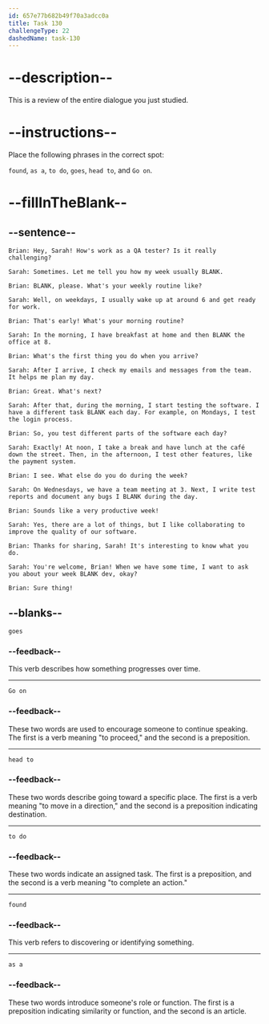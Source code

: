 ```yaml
---
id: 657e77b682b49f70a3adcc0a
title: Task 130
challengeType: 22
dashedName: task-130
---
```

<!-- REVIEW -->

# --description--

This is a review of the entire dialogue you just studied.

# --instructions--

Place the following phrases in the correct spot:

`found`, `as a`, `to do`, `goes`, `head to`, and `Go on`.

# --fillInTheBlank--

## --sentence--

`Brian: Hey, Sarah! How's work as a QA tester? Is it really challenging?`  

`Sarah: Sometimes. Let me tell you how my week usually BLANK.`  

`Brian: BLANK, please. What's your weekly routine like?`  

`Sarah: Well, on weekdays, I usually wake up at around 6 and get ready for work.`  

`Brian: That's early! What's your morning routine?`  

`Sarah: In the morning, I have breakfast at home and then BLANK the office at 8.`  

`Brian: What's the first thing you do when you arrive?`  

`Sarah: After I arrive, I check my emails and messages from the team. It helps me plan my day.`  

`Brian: Great. What's next?`  

`Sarah: After that, during the morning, I start testing the software. I have a different task BLANK each day. For example, on Mondays, I test the login process.`  

`Brian: So, you test different parts of the software each day?`  

`Sarah: Exactly! At noon, I take a break and have lunch at the café down the street. Then, in the afternoon, I test other features, like the payment system.`  

`Brian: I see. What else do you do during the week?`  

`Sarah: On Wednesdays, we have a team meeting at 3. Next, I write test reports and document any bugs I BLANK during the day.`  

`Brian: Sounds like a very productive week!`  

`Sarah: Yes, there are a lot of things, but I like collaborating to improve the quality of our software.`  

`Brian: Thanks for sharing, Sarah! It's interesting to know what you do.`  

`Sarah: You're welcome, Brian! When we have some time, I want to ask you about your week BLANK dev, okay?`  

`Brian: Sure thing!`  

## --blanks--

`goes`  

### --feedback--  

This verb describes how something progresses over time.  

---  

`Go on`  

### --feedback--  

These two words are used to encourage someone to continue speaking. The first is a verb meaning "to proceed," and the second is a preposition.  

---  

`head to`  

### --feedback--  

These two words describe going toward a specific place. The first is a verb meaning "to move in a direction," and the second is a preposition indicating destination.  

---  

`to do`  

### --feedback--  

These two words indicate an assigned task. The first is a preposition, and the second is a verb meaning "to complete an action."  

---  

`found`  

### --feedback--  

This verb refers to discovering or identifying something.  

---  

`as a`  

### --feedback--  

These two words introduce someone's role or function. The first is a preposition indicating similarity or function, and the second is an article.  

